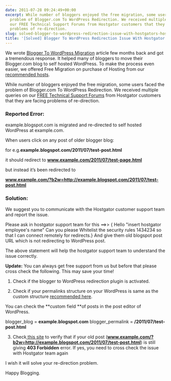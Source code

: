 ```yaml
---
date: 2011-07-28 09:24:49+00:00
excerpt: While number of bloggers enjoyed the free migration, some users faced the
  problem of Blogger.com To WordPress Redirection. We received multiple queries on
  our FREE Technical Support Forums from Hostgator customers that they are facing
  problems of re-direction.
slug: solved-blogger-to-wordpress-redirection-issue-with-hostgators-hosting
title: '[Solved] Blogger To WordPress Redirection Issue With Hostgator’s Hosting'
---
```


We wrote [Blogger To WordPress Migration](https://rtcamp.com/tutorials/migrate-from-blogger-to-wordpress-best-diy-tutorial/) article few months back and got a tremendous response. It helped many of bloggers to move their Blogger.com blog to self hosted WordPress. To make the process even easier, we offered Free Migration on purchase of Hosting from our [recommended hosts](https://rtcamp.com/webhosts/).

While number of bloggers enjoyed the free migration, some users faced the problem of Blogger.com To WordPress Redirection. We received multiple queries on our [FREE Technical Support Forums](https://rtcamp.com/support/topic/redirect-not-working/) from Hostgator customers that they are facing problems of re-direction.


### Reported Error:


example.blogspot.com is migrated and re-directed to self hosted WordPress at example.com.

When users click on any post of older blogger blog:

for e.g.**example.blogspot.com/2011/07/test-post.html**

it should redirect to **www.example.com/2011/07/test-page.html**

but instead it’s been redirected to

**www.example.com/?b2w=http://example.blogspot.com/2011/07/test-post.html**


### Solution:


We suggest you to communicate with the Hostgator customer support team and report the issue.

Please ask in hostgator support team for this ==>> { Hello "insert hostgator employee's name" Can you please Whitelist the security rules 1434234 so that I can connect remotely for redirects.}
And give them old blogspot post URL which is not redirecting to WordPress post.

The above statement will help the hostgator support team to understand the issue correctly.


**Update:** You can always get free support from us but before that please cross check the following. This may save your time!


1. Check if the blogger to WordPress redirection plugin is activated.

2. Check if your permalinks structure on your WordPress is same as the custom structure [recommended here](https://rtcamp.com/tutorials/migrate-from-blogger-to-wordpress-best-tutorial/#permalink).

You can check the **custom field **of posts in the post editor of WordPress.

blogger_blog = **example.blogspot.com**
blogger_permalink = **/2011/07/test-post.html**

3. Check[ this site](http://web-sniffer.net/) to verify that if your old post (**www.example.com/?b2w=http://example.blogspot.com/2011/07/test-post.html**) is still giving **403 Forbidden** error. If yes, you need to cross check the issue with Hostgator team again

I wish it will solve your re-direction problem.

Happy Blogging.
